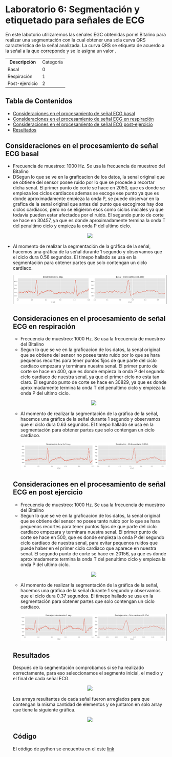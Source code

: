 <h1>Laboratorio 6: Segmentación y etiquetado para señales de ECG</h1>
<p>En este labotorio utilizaremos las señales EGC obtenidas por el Bitalino para realizar una segmentación con la cual obtener una sola curva QRS caracteristica de la señal analizada. La curva QRS se etiqueta de acuerdo a la señal a la que correponde y se le asigna un valor .</p>
<table>
  <tr>
    <th>Descripción</th>
    <td>Categoría</td> </tr>
    <tr><td>Basal</td>
    <td>0</td></tr>
    <tr><td>Respiración</td>
    <td>1</td></tr>
    <tr><td>Post-ejercicio</td>
    <td>2</td></tr>
<table>
  
<h2>Tabla de Contenidos</h2>
<ul>
  <li> <a href="#Basal"> Consideraciones en el procesamiento de señal ECG basal</a> </li>
  <li> <a href="#Respiración"> Consideraciones en el procesamiento de señal ECG en respiración </a> </li>
  <li> <a href="#Ejercicio"> Consideraciones en el procesamiento de señal ECG post-ejercicio </a> </li> 
  <li> <a href="#Resultado"> Resultados </a> </li> 
</ul>
<h2 id="Basal">Consideraciones en el procesamiento de señal ECG basal</h2>
  <ul>
  <li>Frecuencia de muestreo: 1000 Hz. Se usa la frecuencia de muestreo del Bitalino </li>
  <li>DSegun lo que se ve en la graficacion de los datos, la senal original que se obtiene del sensor posee ruido por lo que se procede a recortar dicha senal. El primer punto de corte se hace en 2050, que es donde se empieza los ciclos cardiacos ademas se escoge ese punto ya que es donde aproximadamente empieza la onda P, se puede observar en la grafica de la senal original que antes del punto que escogimos hay dos ciclos cardiacos, pero no se eligieron esos como ciclos iniciales ya que todavia pueden estar afectados por el ruido. El segundo punto de corte se hace en 30457, ya que es donde aproximadamente termina la onda T del penultimo ciclo y empieza la onda P del ultimo ciclo. </li>
    <p></p>
    <p align="center"><img src="../../Imagenes/Segmentación ECG/Basal zoom.png">              
  <li>Al momento de realizar la segmentación de la gráfica de la señal, hacemos una gráfica de la señal durante 1 segundo y observamos que el ciclo dura 0.56 segundos. El timepo hallado se usa en la segmentación para obtener partes que solo contengan un ciclo cardiaco. </li>
      <p></p>   
      <p align="center"><img src="../../Imagenes/Segmentación ECG/Comparación ciclo basal.png"> 
     <p></p>    
  <h2 id="Respiración">Consideraciones en el procesamiento de señal ECG en respiración</h2>
  <ul>
  <li>Frecuencia de muestreo: 1000 Hz. Se usa la frecuencia de muestreo del Bitalino </li>
  <li>Segun lo que se ve en la graficacion de los datos, la senal original que se obtiene del sensor no posee tanto ruido por lo que se hara pequenos recortes para tener puntos fijos de que parte del ciclo cardiaco empezara y terminara nuestra senal. El primer punto de corte se hace en 400, que es donde empieza la onda P del segundo ciclo cardiaco de nuestra senal, ya que el primer ciclo no esta tan claro. El segundo punto de corte se hace en 30829, ya que es donde aproximadamente termina la onda T del penultimo ciclo y empieza la onda P del ultimo ciclo.</li>
    <p></p>
    <p align="center"><img src="../../Imagenes/Segmentación ECG/Respiracion zoom.png"></p>
    <p></p>
  <li>Al momento de realizar la segmentación de la gráfica de la señal, hacemos una gráfica de la señal durante 1 segundo y observamos que el ciclo dura 0.63 segundos. El timepo hallado se usa en la segmentación para obtener partes que solo contengan un ciclo cardiaco. </li>
      <p align="center"><img src="../../Imagenes/Segmentación ECG/Comparación ciclo respiracion.png"> 
     <p></p>    
  </ul>
  <h2 id="Ejercicio">Consideraciones en el procesamiento de señal ECG en post ejercicio</h2>
  <ul>
  <li>Frecuencia de muestreo: 1000 Hz. Se usa la frecuencia de muestreo del Bitalino </li>
  <li>Segun lo que se ve en la graficacion de los datos, la senal original que se obtiene del sensor no posee tanto ruido por lo que se hara pequenos recortes para tener puntos fijos de que parte del ciclo cardiaco empezara y terminara nuestra senal. El primer punto de corte se hace en 500, que es donde empieza la onda P del segundo ciclo cardiaco de nuestra senal, para evitar pequenos ruidos que puede haber en el primer ciclo cardiaco que aparece en nuestra senal. El segundo punto de corte se hace en 20156, ya que es donde aproximadamente termina la onda T del penultimo ciclo y empieza la onda P del ultimo ciclo.</li>
    <p></p>
    <p align="center"><img src="../../Imagenes/Segmentación ECG/Ejercicio zoom.png"> 
    <p></p>  
      <li>Al momento de realizar la segmentación de la gráfica de la señal, hacemos una gráfica de la señal durante 1 segundo y observamos que el ciclo dura 0.37 segundos. El timepo hallado se usa en la segmentación para obtener partes que solo contengan un ciclo cardiaco.</li>
    <p></p>    
      <p align="center"><img src="../../Imagenes/Segmentación ECG/Comparación ciclo ejercicio.png"> 
        <p></p>    
  </ul>
<h2 id="Resultado">Resultados</h2>
    <p> Después de la segmentación comprobamos si se ha realizado correctamente, para eso seleccionamos el segmento inicial, el medio y el final de cada señal ECG. </p>
    <p></p>
    <p align="center"><img src="../../Imagenes/Segmentación ECG/Resultados.png"> 
      <p></p>
    <p>Los arrays resultantes de cada señal fueron arreglados para que contengan la misma cantidad de elementos y se juntaron en solo array que tiene la siguiente gráfica.</p>
    <p></p>
    <p align="center"><img src="../../Imagenes/Segmentación ECG/Array.png"> 
      
<h2 id="codigo">Código</h2>
    <p>El código de python se encuentra en el este <A HREF="https://github.com/EduardoSalazarA/IntroSenales/blob/main/Software/Laboraotrio%206_Segmentaci%C3%B3n_ECG.ipynb"> link</A> </p>
